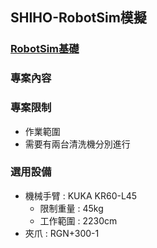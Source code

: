## SHIHO-RobotSim模擬

 ### [RobotSim基礎](https://yazelin.github.io/usc2019-RobotSim/zh-tw/1RobotSimBasic.html)

### 專案內容


### 專案限制
- 作業範圍
- 需要有兩台清洗機分別進行

### 選用設備
- 機械手臂 : KUKA KR60-L45
	- 限制重量 : 45kg
	- 工作範圍 : 2230cm
- 夾爪 : RGN+300-1
<!--stackedit_data:
eyJoaXN0b3J5IjpbMjg0ODg1NDE0LC0xMDk0MzYxMTc2LC0xNz
U3OTM0OTk1LDc0NTk5ODA1NSwxMTA1OTc0OF19
-->